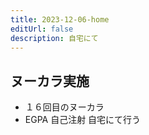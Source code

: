 ```yaml
---
title: 2023-12-06-home
editUrl: false
description: 自宅にて
---
```


## ヌーカラ実施

* １６回目のヌーカラ
* EGPA 自己注射 自宅にて行う
